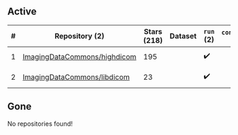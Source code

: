 ## Active
| # | Repository (2) | Stars (218) | Dataset | `run` (2) | `containers-run` | Last Modified |
| --- | --- | --- | --- | --- | --- | --- |
| 1 | [ImagingDataCommons/highdicom](https://github.com/ImagingDataCommons/highdicom) | 195 |  | :heavy_check_mark: |  | 2025-06-02 16:38:25+00:00 |
| 2 | [ImagingDataCommons/libdicom](https://github.com/ImagingDataCommons/libdicom) | 23 |  | :heavy_check_mark: |  | 2025-04-18 11:01:52+00:00 |

## Gone
No repositories found!
